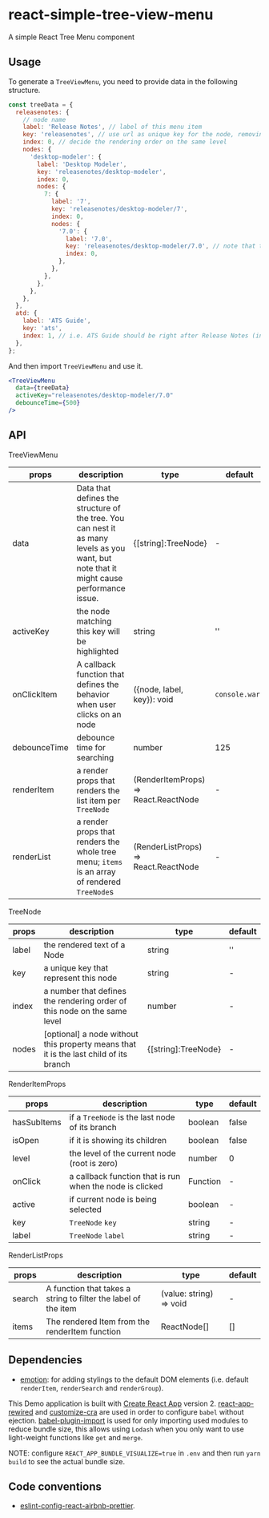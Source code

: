 # react-simple-tree-view-menu

A simple React Tree Menu component

## Usage

To generate a `TreeViewMenu`, you need to provide data in the following structure.

```javascript
const treeData = {
  releasenotes: {
    // node name
    label: 'Release Notes', // label of this menu item
    key: 'releasenotes', // use url as unique key for the node, removing leading and trailing slashes
    index: 0, // decide the rendering order on the same level
    nodes: {
      'desktop-modeler': {
        label: 'Desktop Modeler',
        key: 'releasenotes/desktop-modeler',
        index: 0,
        nodes: {
          7: {
            label: '7',
            key: 'releasenotes/desktop-modeler/7',
            index: 0,
            nodes: {
              '7.0': {
                label: '7.0',
                key: 'releasenotes/desktop-modeler/7.0', // note that the URL is not necessarily reflecting the node path
                index: 0,
              },
            },
          },
        },
      },
    },
  },
  atd: {
    label: 'ATS Guide',
    key: 'ats',
    index: 1, // i.e. ATS Guide should be right after Release Notes (index: 0)
  },
};
```

And then import `TreeViewMenu` and use it.

```jsx
<TreeViewMenu
  data={treeData}
  activeKey="releasenotes/desktop-modeler/7.0"
  debounceTime={500}
/>
```

## API

TreeViewMenu

| props        | description                                                                                                                              | type                                 | default        |
| ------------ | ---------------------------------------------------------------------------------------------------------------------------------------- | ------------------------------------ | -------------- |
| data         | Data that defines the structure of the tree. You can nest it as many levels as you want, but note that it might cause performance issue. | {[string]:TreeNode}                  | -              |
| activeKey    | the node matching this key will be highlighted                                                                                           | string                               | ''             |
| onClickItem  | A callback function that defines the behavior when user clicks on an node                                                                | ({node, label, key}): void           | `console.warn` |
| debounceTime | debounce time for searching                                                                                                              | number                               | 125            |
| renderItem   | a render props that renders the list item per `TreeNode`                                                                                 | (RenderItemProps) => React.ReactNode | -              |
| renderList   | a render props that renders the whole tree menu; `items` is an array of rendered `TreeNode`s                                             | (RenderListProps) => React.ReactNode | -              |

TreeNode

| props | description                                                                             | type                | default |
| ----- | --------------------------------------------------------------------------------------- | ------------------- | ------- |
| label | the rendered text of a Node                                                             | string              | ''      |
| key   | a unique key that represent this node                                                   | string              | -       |
| index | a number that defines the rendering order of this node on the same level                | number              | -       |
| nodes | \[optional\] a node without this property means that it is the last child of its branch | {[string]:TreeNode} | -       |

RenderItemProps

| props       | description                                              | type     | default |
| ----------- | -------------------------------------------------------- | -------- | ------- |
| hasSubItems | if a `TreeNode` is the last node of its branch           | boolean  | false   |
| isOpen      | if it is showing its children                            | boolean  | false   |
| level       | the level of the current node (root is zero)             | number   | 0       |
| onClick     | a callback function that is run when the node is clicked | Function | -       |
| active      | if current node is being selected                        | boolean  | -       |
| key         | `TreeNode` `key`                                         | string   | -       |
| label       | `TreeNode` `label`                                       | string   | -       |

RenderListProps

| props  | description                                                    | type                    | default |
| ------ | -------------------------------------------------------------- | ----------------------- | ------- |
| search | A function that takes a string to filter the label of the item | (value: string) => void | -       |
| items  | The rendered Item from the renderItem function                 | ReactNode[]             | []      |

## Dependencies

- [emotion](https://emotion.sh/): for adding stylings to the default DOM elements (i.e. default `renderItem`, `renderSearch` and `renderGroup`).

This Demo application is built with [Create React App](https://github.com/facebook/create-react-app) version 2. [react-app-rewired](https://github.com/timarney/react-app-rewired) and [customize-cra](https://github.com/arackaf/customize-cra) are used in order to configure `babel` without ejection. [babel-plugin-import](https://github.com/ant-design/babel-plugin-import) is used for only importing used modules to reduce bundle size, this allows using `Lodash` when you only want to use light-weight functions like `get` and `merge`.

NOTE: configure `REACT_APP_BUNDLE_VISUALIZE=true` in `.env` and then run `yarn build` to see the actual bundle size.

## Code conventions

- [eslint-config-react-airbnb-prettier](https://github.com/iannbing/eslint-config-react-airbnb-prettier).
